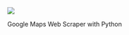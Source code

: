 <img src="https://contextoturistico.com/wp-content/uploads/2021/11/1366_2000.jpg"/>

Google Maps Web Scraper with Python
